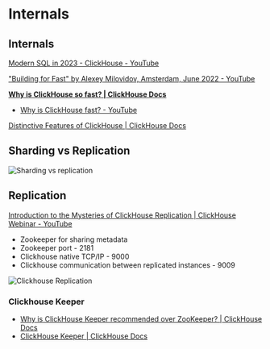 # Internals

## Internals

[Modern SQL in 2023 - ClickHouse - YouTube](https://www.youtube.com/watch?v=zhrOYQpgvkk)

["Building for Fast" by Alexey Milovidov, Amsterdam, June 2022 - YouTube](https://www.youtube.com/watch?v=CAS2otEoerM&ab_channel=ClickHouse)

[**Why is ClickHouse so fast? | ClickHouse Docs**](https://clickhouse.com/docs/en/concepts/why-clickhouse-is-so-fast)

- [Why is ClickHouse fast? - YouTube](https://www.youtube.com/playlist?list=PL0Z2YDlm0b3h6OKKbWVtZK3Ee6695ipEv)

[Distinctive Features of ClickHouse \| ClickHouse Docs](https://clickhouse.com/docs/about-us/distinctive-features)

## Sharding vs Replication

![Sharding vs replication](../../../media/Screenshot%202025-05-15%20at%207.40.59%20AM.jpg)

## Replication

[Introduction to the Mysteries of ClickHouse Replication \| ClickHouse Webinar - YouTube](https://www.youtube.com/watch?v=4DlQ6sVKQaA&t=878s&ab_channel=Altinity)

- Zookeeper for sharing metadata
- Zookeeper port - 2181
- Clickhouse native TCP/IP - 9000
- Clickhouse communication between replicated instances - 9009

![Clickhouse Replication](../../../media/Screenshot%202025-05-15%20at%207.47.08%20AM.jpg)

### Clickhouse Keeper

- [Why is ClickHouse Keeper recommended over ZooKeeper? \| ClickHouse Docs](https://clickhouse.com/docs/knowledgebase/why_recommend_clickhouse_keeper_over_zookeeper)
- [ClickHouse Keeper \| ClickHouse Docs](https://clickhouse.com/docs/guides/sre/keeper/clickhouse-keeper)
